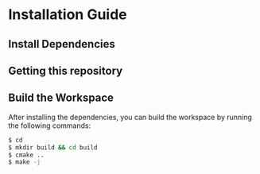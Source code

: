 # Installation Guide

## Install Dependencies

## Getting this repository

## Build the Workspace
After installing the dependencies, you can build the workspace by running the following commands:

```bash
$ cd 
$ mkdir build && cd build
$ cmake ..
$ make -j
```